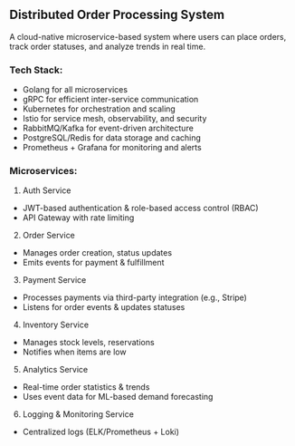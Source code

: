 ## Distributed Order Processing System

A cloud-native microservice-based system where users can place orders, track order statuses, and analyze trends in real time.
### Tech Stack:
- Golang for all microservices
- gRPC for efficient inter-service communication
- Kubernetes for orchestration and scaling
- Istio for service mesh, observability, and security
- RabbitMQ/Kafka for event-driven architecture
- PostgreSQL/Redis for data storage and caching
- Prometheus + Grafana for monitoring and alerts

### Microservices:
1. Auth Service
  - JWT-based authentication & role-based access control (RBAC)
  - API Gateway with rate limiting

2. Order Service
  - Manages order creation, status updates
  - Emits events for payment & fulfillment

3. Payment Service
  - Processes payments via third-party integration (e.g., Stripe)
  - Listens for order events & updates statuses

4. Inventory Service
  - Manages stock levels, reservations
  - Notifies when items are low

5. Analytics Service
  - Real-time order statistics & trends
  - Uses event data for ML-based demand forecasting

6. Logging & Monitoring Service
  - Centralized logs (ELK/Prometheus + Loki)
